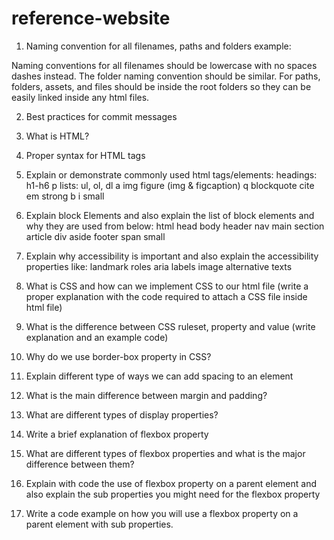# reference-website

1. Naming convention for all filenames, paths and folders
   example:

Naming conventions for all filenames should be lowercase with no spaces dashes instead. The folder naming convention should be similar. For paths, folders, assets, and files should be inside the root folders so they can be easily linked inside any html files.

2. Best practices for commit messages

3. What is HTML?

4. Proper syntax for HTML tags

5. Explain or demonstrate commonly used html tags/elements:
   headings: h1-h6
   p
   lists: ul, ol, dl
   a
   img
   figure (img & figcaption)
   q
   blockquote
   cite
   em
   strong
   b
   i
   small

6. Explain block Elements and also explain the list of block elements and why they are used from below:
   html
   head
   body
   header
   nav
   main
   section
   article
   div
   aside
   footer
   span
   small

7. Explain why accessibility is important and also explain the accessibility properties like:
   landmark roles
   aria labels
   image alternative texts
8. What is CSS and how can we implement CSS to our html file (write a proper explanation with the code required to attach a CSS file inside html file)
9. What is the difference between CSS ruleset, property and value (write explanation and an example code)
10. Why do we use border-box property in CSS?
11. Explain different type of ways we can add spacing to an element
12. What is the main difference between margin and padding?
13. What are different types of display properties?
14. Write a brief explanation of flexbox property
15. What are different types of flexbox properties and what is the major difference between them?
16. Explain with code the use of flexbox property on a parent element and also explain the sub properties you might need for the flexbox property
17. Write a code example on how you will use a flexbox property on a parent element with sub properties.
